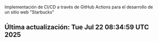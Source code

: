 Implementación de CI/CD a través de GitHub Actions para el desarrollo de un sitio web "Starbucks"
## Última actualización: Tue Jul 22 08:34:59 UTC 2025
